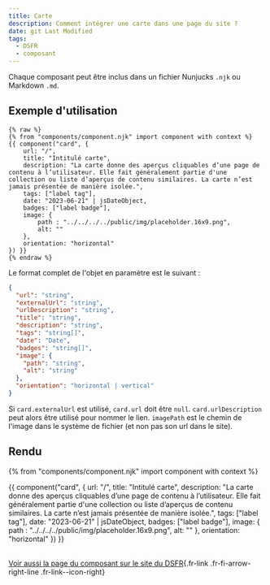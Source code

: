 ```yaml
---
title: Carte
description: Comment intégrer une carte dans une page du site ?
date: git Last Modified
tags:
  - DSFR
  - composant
---
```

Chaque composant peut être inclus dans un fichier Nunjucks `.njk` ou Markdown `.md`.

## Exemple d'utilisation

```njk
{% raw %}
{% from "components/component.njk" import component with context %}
{{ component("card", {
    url: "/",
    title: "Intitulé carte",
    description: "La carte donne des aperçus cliquables d’une page de contenu à l’utilisateur. Elle fait généralement partie d'une collection ou liste d’aperçus de contenu similaires. La carte n’est jamais présentée de manière isolée.",
    tags: ["label tag"],
    date: "2023-06-21" | jsDateObject,
    badges: ["label badge"],
    image: {
        path : "../../../../public/img/placeholder.16x9.png",
        alt: ""
    },
    orientation: "horizontal"
}) }}
{% endraw %}
```

Le format complet de l'objet en paramètre est le suivant :

```json
{
  "url": "string",
  "externalUrl": "string",
  "urlDescription": "string",
  "title": "string",
  "description": "string",
  "tags": "string[]",
  "date": "Date",
  "badges": "string[]",
  "image": {
    "path": "string",
    "alt": "string"
  },
  "orientation": "horizontal | vertical"
}
```

Si `card.externalUrl` est utilisé, `card.url` doit être `null`. `card.urlDescription` peut alors être utilisé pour nommer le lien.
`imagePath` est le chemin de l'image dans le système de fichier (et non pas son url dans le site).

## Rendu

{% from "components/component.njk" import component with context %}
<div>
{{ component("card", {
    url: "/",
    title: "Intitulé carte",
    description: "La carte donne des aperçus cliquables d’une page de contenu à l’utilisateur. Elle fait généralement partie d'une collection ou liste d’aperçus de contenu similaires. La carte n’est jamais présentée de manière isolée.",
    tags: ["label tag"],
    date: "2023-06-21" | jsDateObject,
    badges: ["label badge"],
    image: {
        path : "../../../../public/img/placeholder.16x9.png",
        alt: ""
    },
    orientation: "horizontal"
}) }}
</div>

<br>

[Voir aussi la page du composant sur le site du DSFR](https://www.systeme-de-design.gouv.fr/elements-d-interface/composants/carte){.fr-link .fr-fi-arrow-right-line .fr-link--icon-right}